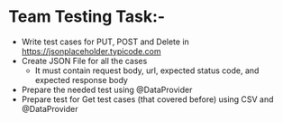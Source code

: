 # Team Testing Task:-

* Write test cases for PUT, POST and Delete in https://jsonplaceholder.typicode.com
* Create JSON File for all the cases
  * It must contain request body, url, expected status code, and expected response body
* Prepare the needed test using @DataProvider
* Prepare test for Get test cases (that covered before) using CSV and @DataProvider